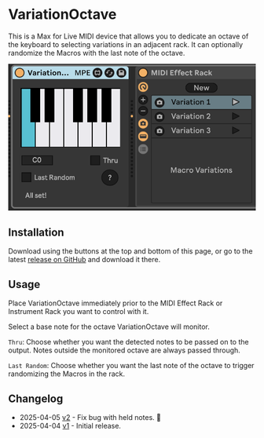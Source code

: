 # VariationOctave

This is a Max for Live MIDI device that allows you to dedicate an octave of the keyboard to selecting variations in an adjacent rack. It can optionally randomize the Macros with the last note of the octave.

![How it looks](images/device.png)

## Installation

Download using the buttons at the top and bottom of this page, or go to the latest [release on GitHub](https://github.com/zsteinkamp/m4l-VariationOctave/releases) and download it there.

## Usage

Place VariationOctave immediately prior to the MIDI Effect Rack or Instrument Rack you want to control with it.

Select a base note for the octave VariationOctave will monitor.

`Thru`: Choose whether you want the detected notes to be passed on to the output. Notes outside the monitored octave are always passed through.

`Last Random`: Choose whether you want the last note of the octave to trigger randomizing the Macros in the rack.

## Changelog

- 2025-04-05 [v2](https://github.com/zsteinkamp/m4l-VariationOctave/releases/download/v2/VariationOctave-v2.amxd) - Fix bug with held notes. :facepalm:
- 2025-04-04 [v1](https://github.com/zsteinkamp/m4l-VariationOctave/releases/download/v1/VariationOctave-v1.amxd) - Initial release.
